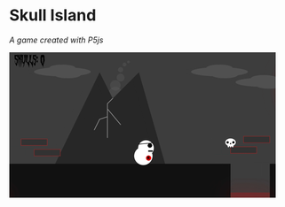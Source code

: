<h1> Skull Island </h1>
<p><em>  A game created with P5js </em></p>

![](https://github.com/gpols/Skull-Island-P5jsGame-/blob/f546c46b9060c83a2dfabcc9bd74acf593f7b942/game_video.gif)

